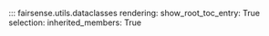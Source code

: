 ::: fairsense.utils.dataclasses
    rendering:
        show_root_toc_entry: True
    selection:
        inherited_members: True